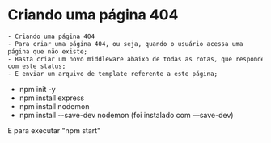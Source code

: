 # Criando uma página 404

```txt
- Criando uma página 404
- Para criar uma página 404, ou seja, quando o usuário acessa uma
página que não existe;
- Basta criar um novo middleware abaixo de todas as rotas, que responde
com este status;
- E enviar um arquivo de template referente a este página;
```

- npm init -y
- npm install express
- npm install nodemon
- npm install --save-dev nodemon (foi instalado com —save-dev)

E para executar "npm start"
